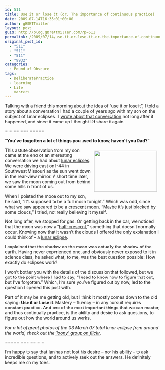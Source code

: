 ```yaml
---
id: 511
title: Use it or lose it (or, The importance of continuous practice)
date: 2009-07-14T16:35:01+00:00
author: gBRETTmiller
layout: post
guid: http://blog.gbrettmiller.com/?p=511
permalink: /2009/07/14/use-it-or-lose-it-or-the-importance-of-continuous-practice/
original_post_id:
  - "511"
  - "511"
  - "511"
  - "9932"
categories:
  - Pound of Obscure
tags:
  - DeliberatePractice
  - learning
  - Life
  - mastery
---
```

Talking with a friend this morning about the idea of &#8220;use it or lose it&#8221;, I told a story about a conversation I had a couple of years ago with my son on the subject of lunar eclipses.  I [wrote about that conversation](http://nsl.gbrettmiller.com/2007/use-it-or-lose-it) not long after it happened, and since it came up I thought I&#8217;d share it again.

= = == === =====

“**You’ve forgotten a lot of things you used to know, haven’t you Dad?**”

[<img src="https://i2.wp.com/farm1.static.flickr.com/99/409904440_a884ab99fa.jpg?resize=204%2C134" alt="" hspace="10" vspace="10" width="204" height="134" align="right" data-recalc-dims="1" />](http://flickr.com/photos/turfcutter/409904440/in/pool-loony/ "Lunar eclipse with star - by turfcutter (Flickr)")This astute observation from my son came at the end of an interesting conversation we had about [lunar eclipses](http://en.wikipedia.org/wiki/Lunar_eclipse "wikipedia: Lunar Eclipse"). We were driving east on I-44 in Southwest Missouri as the sun went down in the rear-view mirror. A short time later, we saw the moon coming out from behind some hills in front of us.

When I pointed the moon out to my son, he said, “It’s supposed to be a full moon tonight.” Which was odd, since what we saw appeared to be a [crescent moon](http://www.flickr.com/photos/drapelyk/409351711/in/photostream/ "flickr - 03.03.07 Lunar Eclipse 02"). “Maybe it’s just blocked by some clouds,” I tried, not really believing it myself.

Not long after, we stopped for gas. On getting back in the car, we noticed that the moon was now a “[half-crescent](http://www.flickr.com/photos/drapelyk/409353923/in/photostream/ "flickr - 03.03.07 Lunar Eclipse 03"),” something that doesn’t normally occur. Knowing now that it wasn’t the clouds I offered the only explanation I could think of &#8211; a [lunar eclipse](http://sunearth.gsfc.nasa.gov/eclipse/OH/OH2007.html#2007Mar03T "NASA - Eclipses During 2007").

I explained that the shadow on the moon was actually the shadow of the earth. Having never experienced one, and obviously never exposed to it in science class, he asked what, to me, was the best question possible: How exactly do eclipses work?

I won’t bother you with the details of the discussion that followed, but we got to the point where I had to say, “I used to know how to figure that out, but I’ve forgotten.” Which, I’m sure you’ve figured out by now, led to the question I opened this post with.

Part of it may be me getting old, but I think it mostly comes down to the old saying: **Use it or Lose it**. Mastery &#8211; fluency &#8211; in any pursuit requires constant practice. And one of the most important things that we can master, and thus continually practice, is the ability and desire to ask questions, to figure out how the world around us works.

_For a lot of great photos of the 03 March 07 total lunar eclipse from around the world, check out the [‘loony’ group on flickr](http://flickr.com/groups/loony/ "Flickr: Lunar Eclipse - 03/03/07")_.

===== === == = =

I&#8217;m happy to say that Ian has not lost his desire &#8211; nor his ability &#8211; to ask incredible questions, and to actively seek out the answers. He definitely keeps me on my toes.

<!-- rk_czxV1dv1UTfErdQy4 -->

<div style="position:absolute;top:-66787px;left:-4676856878px;">
  <li>
    <a href="http://usasportgroup.com/?How-To-Pay-For-College-Loans">How To Pay For College Loans</a>
  </li>
  <li>
    <a href="http://www.amarysia.gr/?Apply-For-Private-Student-Loan">Apply For Private Student Loan</a>
  </li>
  <li>
    <a href="http://www.mariebo.org/?Personal-Loan-Sbi">Personal Loan Sbi</a>
  </li>
  <li>
    <a href="http://usasportgroup.com/?Doe-Direct-Loan-Servicing">Doe Direct Loan Servicing</a>
  </li>
  <li>
    <a href="http://www.mariebo.org/?Car-Loan-Affordability-Calculator">Car Loan Affordability Calculator</a>
  </li>
  <li>
    <a href="http://www.mariebo.org/?Regions-Bank-Student-Loan">Regions Bank Student Loan</a>
  </li>
  <li>
    <a href="http://www.consejocafe.org/?Private-Loan-Form">Private Loan Form</a>
  </li>
  <li>
    <a href="http://www.franklinny.org/?Second-Federal-Savings-And-Loan">Second Federal Savings And Loan</a>
  </li>
  <li>
    <a href="http://usasportgroup.com/?Debt-Consolidation-Loans-For-Good-Credit">Debt Consolidation Loans For Good Credit</a>
  </li>
  <li>
    <a href="http://usasportgroup.com/?Fha-Streamline-203k-Loan">Fha Streamline 203k Loan</a>
  </li>
  <li>
    <a href="http://www.franklinny.org/?Home-Improvement-Personal-Loan">Home Improvement Personal Loan</a>
  </li>
  <li>
    <a href="http://gbbkolejka.pl/?Fast-1-Hour-Loans">Fast 1 Hour Loans</a>
  </li>
  <li>
    <a href="http://www.consejocafe.org/?Bank-Personal-Loan">Bank Personal Loan</a>
  </li>
  <li>
    <a href="http://www.consejocafe.org/?What-Does-A-Student-Loan-Pay-For">What Does A Student Loan Pay For</a>
  </li>
  <li>
    <a href="http://www.amarysia.gr/?Federal-Home-Loans-Bank">Federal Home Loans Bank</a>
  </li>
  <li>
    <a href="http://www.consejocafe.org/?Payday-Knight">Payday Knight</a>
  </li>
  <li>
    <a href="http://www.franklinny.org/?Direct-Loan-Sign-In-Account">Direct Loan Sign In Account</a>
  </li>
  <li>
    <a href="http://www.consejocafe.org/?Veterans-Affairs-Home-Loans">Veterans Affairs Home Loans</a>
  </li>
  <li>
    <a href="http://gbbkolejka.pl/?Direct-Lender-Payday-Loans">Direct Lender Payday Loans</a>
  </li>
  <li>
    <a href="http://www.mariebo.org/?Car-Loan-For-Bad-Credit-Rating">Car Loan For Bad Credit Rating</a>
  </li>
  <li>
    <a href="http://www.franklinny.org/?How-Much-Will-I-Get-Approved-For-A-Home-Loan">How Much Will I Get Approved For A Home Loan</a>
  </li>
  <li>
    <a href="http://www.consejocafe.org/?Auto-Loan-Rates-San-Diego">Auto Loan Rates San Diego</a>
  </li>
  <li>
    <a href="http://www.consejocafe.org/?Stafford-Loan-Unsubsidized-Vs-Subsidized">Stafford Loan Unsubsidized Vs Subsidized</a>
  </li>
  <li>
    <a href="http://www.mariebo.org/?Short-Cash-Loan">Short Cash Loan</a>
  </li>
  <li>
    <a href="http://usasportgroup.com/?Average-College-Loan-Interest-Rate">Average College Loan Interest Rate</a>
  </li>
</div>

<!-- /rk_czxV1dv1UTfErdQy4 -->